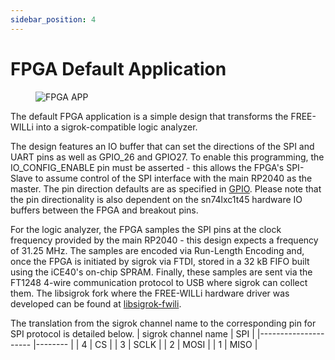 ```yaml
---
sidebar_position: 4
---
```


# FPGA Default Application

<div class="text--center">

<figure>

![FPGA APP](../../assets/fpga_default_app.png "FPGA APP")
<figcaption></figcaption>
</figure>
</div>

The default FPGA application is a simple design that transforms the FREE-WILLi into a sigrok-compatible logic analyzer.

The design features an IO buffer that can set the directions of the SPI and UART pins as well as GPIO_26 and GPIO27. To enable this programming, the IO_CONFIG_ENABLE pin must be asserted - this allows the FPGA's SPI-Slave to assume control of the SPI interface with the main RP2040 as the master. The pin direction defaults are as specified in [GPIO](GPIO). Please note that the pin directionality is also dependent on the sn74lxc1t45 hardware IO buffers between the FPGA and breakout pins.

For the logic analyzer, the FPGA samples the SPI pins at the clock frequency provided by the main RP2040 - this design expects a frequency of 31.25 MHz. The samples are encoded via Run-Length Encoding and, once the FPGA is initiated by sigrok via FTDI, stored in a 32 kB FIFO built using the iCE40's on-chip SPRAM. Finally, these samples are sent via the FT1248 4-wire communication protocol to USB where sigrok can collect them. The libsigrok fork where the FREE-WILLi hardware driver was developed can be found at [libsigrok-fwili](https://github.com/Ytuf/libsigrok-fwili).

The translation from the sigrok channel name to the corresponding pin for SPI protocol is detailed below.
| sigrok channel name  	| SPI     |
|---------------------	|-------- |
| 4            	        | CS      |
| 3                     | SCLK 	  |
| 2                	    | MOSI  	|
| 1                	    | MISO  	|

<!-- Two additional versions of this application are available, one sampling the UART lines and the other sampling I2C. The translation from the sigrok channel name to the corresponding pin for each protocol is detailed below.

| sigrok channel name  	| SPI     | UART  | I2C     |
|---------------------	|-------- |------	|-------- |
| 4            	        | CS      | RTS   | Unused  |
| 3 	                  | SCLK 	  | CTS   | Unused  |
| 2                	    | MOSI  	| RX  	| SCL     |
| 1                	    | MISO  	| TX  	| SDA     | -->